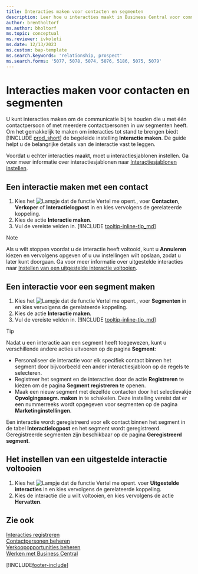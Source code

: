 ```yaml
---
title: Interacties maken voor contacten en segmenten
description: Leer hoe u interacties maakt in Business Central voor communicatie die u hebt met uw contacten en segmenten.
author: brentholtorf
ms.author: bholtorf
ms.topic: conceptual
ms.reviewer: ivkoleti
ms.date: 12/13/2023
ms.custom: bap-template
ms.search.keywords: 'relationship, prospect'
ms.search.forms: '5077, 5078, 5074, 5076, 5186, 5075, 5079'
---
```

# <a name="create-interactions-on-contacts-and-segments"></a>Interacties maken voor contacten en segmenten

U kunt interacties maken om de communicatie bij te houden die u met één contactpersoon of met meerdere contactpersonen in uw segmenten heeft. Om het gemakkelijk te maken om interacties tot stand te brengen biedt [!INCLUDE [prod_short](includes/prod_short.md)] de begeleide instelling **Interactie maken**. De guide helpt u de belangrijke details van de interactie vast te leggen.

Voordat u echter interacties maakt, moet u interactiesjablonen instellen. Ga voor meer informatie over interactiesjablonen naar [Interactiesjablonen instellen](marketing-interactions.md).

## <a name="to-create-an-interaction-with-a-contact"></a>Een interactie maken met een contact

1. Kies het ![Lampje dat de functie Vertel me opent.](media/ui-search/search_small.png "Vertel me wat u wilt doen"), voer **Contacten**, **Verkoper** of **Interactielogpost** in en kies vervolgens de gerelateerde koppeling.
2. Kies de actie **Interactie maken**.
3. Vul de vereiste velden in. [!INCLUDE [tooltip-inline-tip_md](includes/tooltip-inline-tip_md.md)]

> [!NOTE]  
> Als u wilt stoppen voordat u de interactie heeft voltooid, kunt u **Annuleren** kiezen en vervolgens opgeven of u uw instellingen wilt opslaan, zodat u later kunt doorgaan. Ga voor meer informatie over uitgestelde interacties naar [Instellen van een uitgestelde interactie voltooien](#to-finish-setting-up-a-postponed-interaction).

## <a name="to-create-an-interaction-on-a-segment"></a>Een interactie voor een segment maken

1. Kies het ![Lampje dat de functie Vertel me opent.](media/ui-search/search_small.png "Vertel me wat u wilt doen"), voer **Segmenten** in en kies vervolgens de gerelateerde koppeling.
2. Kies de actie **Interactie maken**.
3. Vul de vereiste velden in. [!INCLUDE [tooltip-inline-tip_md](includes/tooltip-inline-tip_md.md)]

> [!TIP]
> Nadat u een interactie aan een segment heeft toegewezen, kunt u verschillende andere acties uitvoeren op de pagina **Segment**:
>
> * Personaliseer de interactie voor elk specifiek contact binnen het segment door bijvoorbeeld een ander interactiesjabloon op de regels te selecteren.  
>* Registreer het segment en de interacties door de actie **Registreren** te kiezen om de pagina **Segment registreren** te openen.
> * Maak een nieuw segment met dezelfde contacten door het selectievakje **Opvolgingssegm. maken** in te schakelen. Deze instelling vereist dat er een nummerreeks wordt opgegeven voor segmenten op de pagina **Marketinginstellingen**.

Een interactie wordt geregistreerd voor elk contact binnen het segment in de tabel **Interactielogpost** en het segment wordt geregistreerd. Geregistreerde segmenten zijn beschikbaar op de pagina **Geregistreerd segment**.

## <a name="to-finish-setting-up-a-postponed-interaction"></a>Het instellen van een uitgestelde interactie voltooien

1. Kies het ![Lampje dat de functie Vertel me opent.](media/ui-search/search_small.png "Vertel me wat u wilt doen") voer **Uitgestelde interacties** in en kies vervolgens de gerelateerde koppeling.
2. Kies de interactie die u wilt voltooien, en kies vervolgens de actie **Hervatten**.

## <a name="see-also"></a>Zie ook

[Interacties registreren](marketing-interactions.md)  
[Contactpersonen beheren](marketing-contacts.md)  
[Verkoopopportunities beheren](marketing-manage-sales-opportunities.md)  
[Werken met Business Central](ui-work-product.md)

[!INCLUDE[footer-include](includes/footer-banner.md)]
